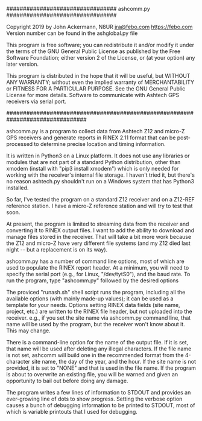 
#################################  ashcomm.py  #################################

Copyright 2019 by John Ackermann, N8UR jra@febo.com https://febo.com
Version number can be found in the ashglobal.py file

This program is free software; you can redistribute it and/or modify
it under the terms of the GNU General Public License as published by
the Free Software Foundation; either version 2 of the License, or
(at your option) any later version.

This program is distributed in the hope that it will be useful,
but WITHOUT ANY WARRANTY; without even the implied warranty of
MERCHANTABILITY or FITNESS FOR A PARTICULAR PURPOSE.  See the
GNU General Public License for more details.
Software to communicate with Ashtech GPS receivers via serial port.

################################################################################

ashcomm.py is a program to collect data from Ashtech Z12 and micro-Z GPS
receivers and generate reports in RINEX 2.11 format that can be post-
processed to determine precise location and timing information.

It is written in Python3 on a Linux platform.  It does not use any
libraries or modules that are not part of a standard Python distribution,
other than xmodem (install with "pip3 install xmodem") which is only
needed for working with the receiver's internal file storage.  I haven't 
tried it, but there's no reason ashtech.py shouldn't run on a Windows
system that has Python3 installed.

So far, I've tested the program on a standard Z12 receiver and on a
Z12-REF reference station.  I have a micro-Z reference station and
will try to test that soon.

At present, the program is limited to streaming data from the receiver
and converting it to RINEX output files.  I want to add the ability to
download and manage files stored in the receiver.  That will take a bit
more work because the Z12 and micro-Z have very different file systems
(and my Z12 died last night -- but a replacement is on its way).

ashcomm.py has a number of command line options, most of which are
used to populate the RINEX report header.  At a minimum, you will
need to specify the serial port (e.g., for Linux, "/dev/tytS0"),
and the baud rate.  To run the program, type "ashcomm.py" followed 
by the desired options

The proviced "runash.sh" shell script runs the program, including all
the available options (with mainly made-up values); it can be used as 
a template for your needs.  Options setting RINEX data fields (site 
name, project, etc.) are written to the RINEX file header, but not 
uploaded into the receiver.  e.g., if you set the site name via 
ashcomm.py command line, that name will be used by the program, 
but the receiver won't know about it.  This may change.

There is a command-line option for the name of the output file.  If it
is set, that name will be used after deleting any illegal characters.
If the file name is not set, ashcomm will build one in the recommended 
format from the 4-character site name, the day of the year, and the 
hour.  If the site name is not provided, it is set to "NONE" and that 
is used in the file name.  If the program is about to overwrite an 
existing file, you will be warned and given an opportunity to bail out 
before doing any damage.

The program writes a few lines of information to STDOUT and provides an
ever-growing line of dots to show progress.  Setting the verbose option
causes a bunch of debugging information to be printed to STDOUT, most of
which is variable printouts that I used for debugging.

